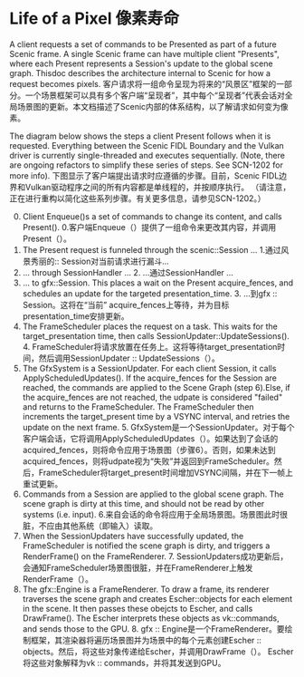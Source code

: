  
# Life of a Pixel  像素寿命 

A client requests a set of commands to be Presented as part of a future Scenic frame. A single Scenic frame can have multiple client "Presents", where each Present represents a Session's update to the global scene graph. Thisdoc describes the architecture internal to Scenic for how a request becomes pixels. 客户请求将一组命令呈现为将来的“风景区”框架的一部分。一个场景框架可以具有多个客户端“呈现者”，其中每个“呈现者”代表会话对全局场景图的更新。本文档描述了Scenic内部的体系结构，以了解请求如何变为像素。

The diagram below shows the steps a client Present follows when it is requested. Everything between the Scenic FIDL Boundary and the Vulkan driver is currently single-threaded and executes sequentially. (Note, there are ongoing refactors to simplify these series of steps. See SCN-1202 for more info). 下图显示了客户端提出请求时应遵循的步骤。目前，Scenic FIDL边界和Vulkan驱动程序之间的所有内容都是单线程的，并按顺序执行。 （请注意，正在进行重构以简化这些系列步骤。有关更多信息，请参见SCN-1202。）

 
0. Client Enqueue()s a set of commands to change its content, and calls Present().  0.客户端Enqueue（）提供了一组命令来更改其内容，并调用Present（）。
1. The Present request is funneled through the scenic::Session ...  1.通过风景秀丽的:: Session对当前请求进行漏斗...
2. ... through SessionHandler ...  2. ...通过SessionHandler ...
3. ... to gfx::Session. This places a wait on the Present acquire_fences, and schedules an update for the targeted presentation_time.  3. ...到gfx :: Session。这将在“当前” acquire_fences上等待，并为目标presentation_time安排更新。
4. The FrameScheduler places the request on a task. This waits for the target_presentation time, then calls SessionUpdater::UpdateSessions().  4. FrameScheduler将请求放置在任务上。这将等待target_presentation时间，然后调用SessionUpdater :: UpdateSessions（）。
5. The GfxSystem is a SessionUpdater. For each client Session, it calls ApplyScheduledUpdates(). If the acquire_fences for the Session are reached, the commands are applied to the Scene Graph (step 6).Else, if the acquire_fences are not reached, the udpate is considered "failed" and returns to the FrameScheduler. The FrameScheduler then increments the target_present time by a VSYNC interval, and retries the update on the next frame. 5. GfxSystem是一个SessionUpdater。对于每个客户端会话，它将调用ApplyScheduledUpdates（）。如果达到了会话的acquired_fences，则将命令应用于场景图（步骤6）。否则，如果未达到acquired_fences，则将udpate视为“失败”并返回到FrameScheduler。然后，FrameScheduler将target_present时间增加VSYNC间隔，并在下一帧上重试更新。
6. Commands from a Session are applied to the global scene graph. The scene graph is dirty at this time, and should not be read by other systems (i.e. input).  6.来自会话的命令将应用于全局场景图。场景图此时很脏，不应由其他系统（即输入）读取。
7. When the SessionUpdaters have successfully updated, the FrameScheduler is notified the scene graph is dirty, and triggers a RenderFrame() on the FrameRenderer.  7. SessionUpdaters成功更新后，会通知FrameScheduler场景图很脏，并在FrameRenderer上触发RenderFrame（）。
8. The gfx::Engine is a FrameRenderer. To draw a frame, its renderer traverses the scene graph and creates Escher::objects for each element in the scene. It then passes these obejcts to Escher, and calls DrawFrame(). The Escher interprets these objects as vk::commands, and sends those to the GPU.  8. gfx :: Engine是一个FrameRenderer。要绘制框架，其渲染器将遍历场景图并为场景中的每个元素创建Escher :: objects。然后，将这些对象传递给Escher，并调用DrawFrame（）。 Escher将这些对象解释为vk :: commands，并将其发送到GPU。

 

